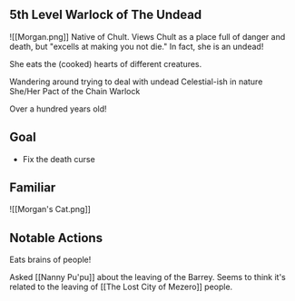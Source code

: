 ## 5th Level Warlock of The Undead
![[Morgan.png]]
Native of Chult. Views Chult as a place full of danger and death, but "excells at making you not die." In fact, she is an undead!

She eats the (cooked) hearts of different creatures.

Wandering around trying to deal with undead
Celestial-ish in nature
She/Her
Pact of the Chain Warlock

Over a hundred years old!

## Goal
- Fix the death curse

## Familiar
![[Morgan's Cat.png]]

## Notable Actions
Eats brains of people!

Asked [[Nanny Pu'pu]] about the leaving of the Barrey. Seems to think it's related to the leaving of [[The Lost City of Mezero]] people.